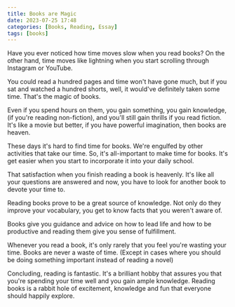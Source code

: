 ```yaml
---
title: Books are Magic
date: 2023-07-25 17:48
categories: [Books, Reading, Essay]
tags: [books]
---
```


Have you ever noticed how time moves slow when you read books? On the other hand, time moves like lightning when you start scrolling through Instagram or YouTube.

You could read a hundred pages and time won't have gone much, but if you sat and watched a hundred shorts, well, it would've definitely taken some time. That's the magic of books.

Even if you spend hours on them, you gain something, you gain knowledge, (if you're reading non-fiction), and you'll still gain thrills if you read fiction. It's like a movie but better, if you have powerful imagination, then books are heaven.

These days it's hard to find time for books. We're engulfed by other activities that take our time. So, it's all-important to make time for books. It's get easier when you start to incorporate it into your daily school.

That satisfaction when you finish reading a book is heavenly. It's like all your questions are answered and now, you have to look for another book to devote your time to.

Reading books prove to be a great source of knowledge. Not only do they improve your vocabulary, you get to know facts that you weren't aware of.

Books give you guidance and advice on how to lead life and how to be productive and reading them give you sense of fulfillment.

Whenever you read a book, it's only rarely that you feel you're wasting your time. Books are never a waste of time. (Except in cases where you should be doing something important instead of reading a novel)

Concluding, reading is fantastic. It's a brilliant hobby that assures you that you're spending your time well and you gain ample knowledge. Reading books is a rabbit hole of excitement, knowledge and fun that everyone should happily explore.

